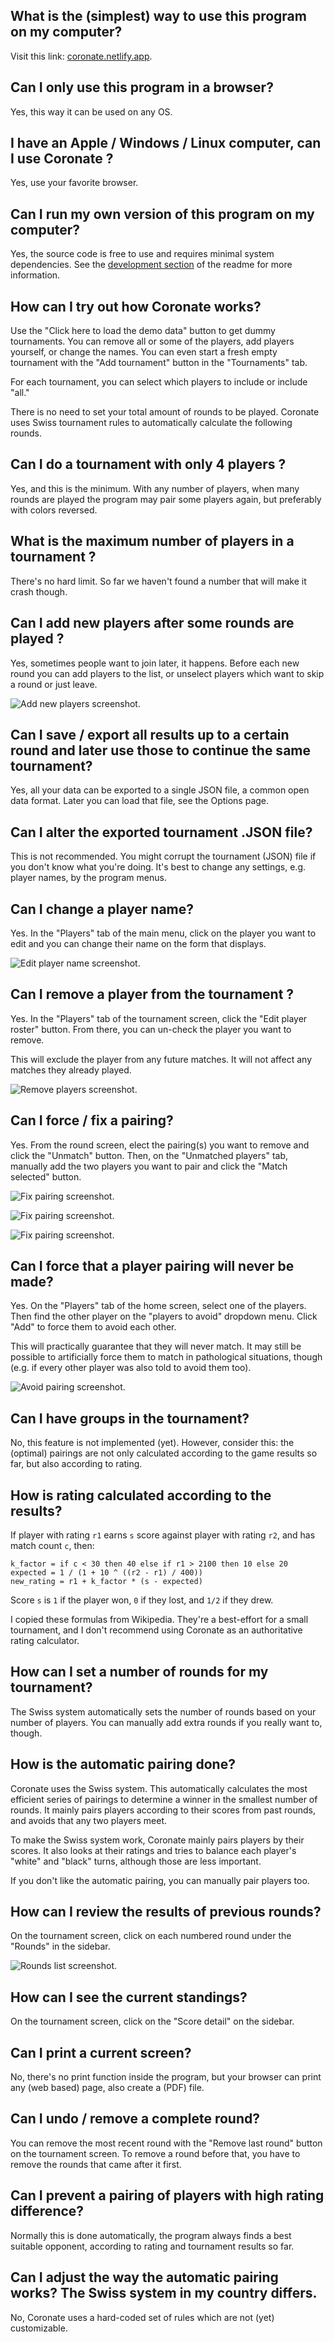## What is the (simplest) way to use this program on my computer?

Visit this link: [coronate.netlify.app].

[coronate.netlify.app]: https://coronate.netlify.app/

## Can I only use this program in a browser?

Yes, this way it can be used on any OS.

## I have an Apple / Windows / Linux computer, can I use Coronate ?

Yes, use your favorite browser.

## Can I run my own version of this program on my computer?

Yes, the source code is free to use and requires minimal system dependencies.
See the [development section] of the readme for more information.

[development section]:
  https://github.com/johnridesabike/coronate?tab=readme-ov-file#development

## How can I try out how Coronate works?

Use the "Click here to load the demo data" button to get dummy tournaments. You
can remove all or some of the players, add players yourself, or change the
names. You can even start a fresh empty tournament with the "Add tournament"
button in the "Tournaments" tab.

For each tournament, you can select which players to include or include "all."

There is no need to set your total amount of rounds to be played. Coronate uses
Swiss tournament rules to automatically calculate the following rounds.

## Can I do a tournament with only 4 players ?

Yes, and this is the minimum. With any number of players, when many rounds are
played the program may pair some players again, but preferably with colors
reversed.

## What is the maximum number of players in a tournament ?

There's no hard limit. So far we haven't found a number that will make it crash
though.

## Can I add new players after some rounds are played ?

Yes, sometimes people want to join later, it happens. Before each new round you
can add players to the list, or unselect players which want to skip a round or
just leave.

![Add new players screenshot.](screenshots/add_new_players.png)

## Can I save / export all results up to a certain round and later use those to continue the same tournament?

Yes, all your data can be exported to a single JSON file, a common open data
format. Later you can load that file, see the Options page.

## Can I alter the exported tournament .JSON file?

This is not recommended. You might corrupt the tournament (JSON) file if you
don't know what you're doing. It's best to change any settings, e.g. player
names, by the program menus.

## Can I change a player name?

Yes. In the "Players" tab of the main menu, click on the player you want to edit
and you can change their name on the form that displays.

![Edit player name screenshot.](screenshots/edit_player_name.png)

## Can I remove a player from the tournament ?

Yes. In the "Players" tab of the tournament screen, click the "Edit player
roster" button. From there, you can un-check the player you want to remove.

This will exclude the player from any future matches. It will not affect any
matches they already played.

![Remove players screenshot.](screenshots/remove_players.png)

## Can I force / fix a pairing?

Yes. From the round screen, elect the pairing(s) you want to remove and click
the "Unmatch" button. Then, on the "Unmatched players" tab, manually add the two
players you want to pair and click the "Match selected" button.

![Fix pairing screenshot.](screenshots/fix_match_1.png)

![Fix pairing screenshot.](screenshots/fix_match_2.png)

![Fix pairing screenshot.](screenshots/fix_match_3.png)

## Can I force that a player pairing will never be made?

Yes. On the "Players" tab of the home screen, select one of the players. Then
find the other player on the "players to avoid" dropdown menu. Click "Add" to
force them to avoid each other.

This will practically guarantee that they will never match. It may still be
possible to artificially force them to match in pathological situations, though
(e.g. if every other player was also told to avoid them too).

![Avoid pairing screenshot.](screenshots/players_avoid.png)

## Can I have groups in the tournament?

No, this feature is not implemented (yet). However, consider this: the (optimal)
pairings are not only calculated according to the game results so far, but also
according to rating.

## How is rating calculated according to the results?

If player with rating `r1` earns `s` score against player with rating `r2`, and
has match count `c`, then:

```
k_factor = if c < 30 then 40 else if r1 > 2100 then 10 else 20
expected = 1 / (1 + 10 ^ ((r2 - r1) / 400))
new_rating = r1 + k_factor * (s - expected)
```

Score `s` is `1` if the player won, `0` if they lost, and `1/2` if they drew.

I copied these formulas from Wikipedia. They're a best-effort for a small
tournament, and I don't recommend using Coronate as an authoritative rating
calculator.

## How can I set a number of rounds for my tournament?

The Swiss system automatically sets the number of rounds based on your number of
players. You can manually add extra rounds if you really want to, though.

## How is the automatic pairing done?

Coronate uses the Swiss system. This automatically calculates the most efficient
series of pairings to determine a winner in the smallest number of rounds. It
mainly pairs players according to their scores from past rounds, and avoids that
any two players meet.

To make the Swiss system work, Coronate mainly pairs players by their scores. It
also looks at their ratings and tries to balance each player's "white" and
"black" turns, although those are less important.

If you don't like the automatic pairing, you can manually pair players too.

## How can I review the results of previous rounds?

On the tournament screen, click on each numbered round under the "Rounds" in the
sidebar.

![Rounds list screenshot.](screenshots/rounds_list.png)

## How can I see the current standings?

On the tournament screen, click on the "Score detail" on the sidebar.

## Can I print a current screen?

No, there's no print function inside the program, but your browser can print any
(web based) page, also create a (PDF) file.

## Can I undo / remove a complete round?

You can remove the most recent round with the "Remove last round" button on the
tournament screen. To remove a round before that, you have to remove the rounds
that came after it first.

## Can I prevent a pairing of players with high rating difference?

Normally this is done automatically, the program always finds a best suitable
opponent, according to rating and tournament results so far.

## Can I adjust the way the automatic pairing works? The Swiss system in my country differs.

No, Coronate uses a hard-coded set of rules which are not (yet) customizable.
